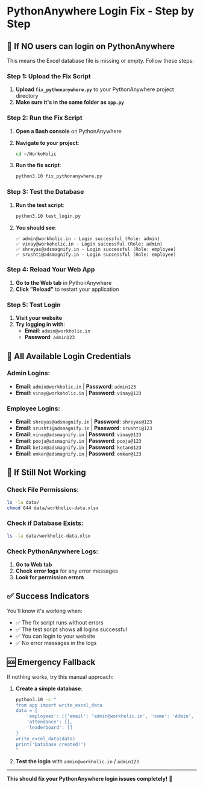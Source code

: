 # PythonAnywhere Login Fix - Step by Step

## 🚨 If NO users can login on PythonAnywhere

This means the Excel database file is missing or empty. Follow these steps:

### Step 1: Upload the Fix Script

1. **Upload `fix_pythonanywhere.py`** to your PythonAnywhere project directory
2. **Make sure it's in the same folder as `app.py`**

### Step 2: Run the Fix Script

1. **Open a Bash console** on PythonAnywhere
2. **Navigate to your project**:
   ```bash
   cd ~/WorkoHolic
   ```

3. **Run the fix script**:
   ```bash
   python3.10 fix_pythonanywhere.py
   ```

### Step 3: Test the Database

1. **Run the test script**:
   ```bash
   python3.10 test_login.py
   ```

2. **You should see**:
   ```
   ✅ admin@workholic.in - Login successful (Role: admin)
   ✅ vinay@workoholic.in - Login successful (Role: admin)
   ✅ shreyas@adsmagnify.in - Login successful (Role: employee)
   ✅ srushti@adsmagnify.in - Login successful (Role: employee)
   ```

### Step 4: Reload Your Web App

1. **Go to the Web tab** in PythonAnywhere
2. **Click "Reload"** to restart your application

### Step 5: Test Login

1. **Visit your website**
2. **Try logging in with**:
   - **Email**: `admin@workholic.in`
   - **Password**: `admin123`

## 🔐 All Available Login Credentials

### Admin Logins:
- **Email**: `admin@workholic.in` | **Password**: `admin123`
- **Email**: `vinay@workoholic.in` | **Password**: `vinay@123`

### Employee Logins:
- **Email**: `shreyas@adsmagnify.in` | **Password**: `shreyas@123`
- **Email**: `srushti@adsmagnify.in` | **Password**: `srushti@123`
- **Email**: `vinay@adsmagnify.in` | **Password**: `vinay@123`
- **Email**: `pooja@adsmagnify.in` | **Password**: `pooja@123`
- **Email**: `ketan@adsmagnify.in` | **Password**: `ketan@123`
- **Email**: `omkar@adsmagnify.in` | **Password**: `omkar@123`

## 🚨 If Still Not Working

### Check File Permissions:
```bash
ls -la data/
chmod 644 data/workholic-data.xlsx
```

### Check if Database Exists:
```bash
ls -la data/workholic-data.xlsx
```

### Check PythonAnywhere Logs:
1. **Go to Web tab**
2. **Check error logs** for any error messages
3. **Look for permission errors**

## ✅ Success Indicators

You'll know it's working when:
- ✅ The fix script runs without errors
- ✅ The test script shows all logins successful
- ✅ You can login to your website
- ✅ No error messages in the logs

## 🆘 Emergency Fallback

If nothing works, try this manual approach:

1. **Create a simple database**:
   ```bash
   python3.10 -c "
   from app import write_excel_data
   data = {
       'employees': [{'email': 'admin@workholic.in', 'name': 'Admin', 'role': 'admin', 'schedule': 'general', 'password': 'admin123'}],
       'attendance': [],
       'leaderboard': []
   }
   write_excel_data(data)
   print('Database created!')
   "
   ```

2. **Test the login** with `admin@workholic.in` / `admin123`

---

**This should fix your PythonAnywhere login issues completely!** 🎉
